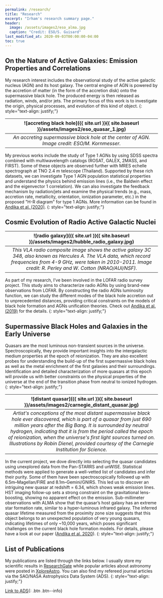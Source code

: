 ```yaml
---
permalink: /research/
title: "Research"
excerpt: "Irham's research summary page."
header:
  image: /assets/images2/eso_alma.jpg
  caption: "Credit: ESO/S. Guisard"
last_modified_at: 2020-09-03T00:00:00-04:00
toc: true
---
```


## On the Nature of Active Galaxies: Emission Properties and Correlations

My research interest includes the observational study of the active galactic nucleus (AGN) and its host galaxy. The central engine of AGN is powered by the accretion of matter (in the form of the accretion disk) onto the supermassive black hole. The produced energy is then released as radiation, winds, and/or jets. The primary focus of this work is to investigate the origin, physical processes, and evolution of this kind of object.
{: style="text-align: justify;"}

| ![accreting black hole]({{ site.url }}{{ site.baseurl }}/assets/images2/eso_quasar_1.jpg) |
|:--:| 
| *An accreting supermassive black hole at the center of AGN. Image credit: ESO/M. Kornmesser.* |

My previous works include the study of Type 1 AGNs by using SDSS spectra combined with multiwavelength catalogs (ROSAT, GALEX, 2MASS, and FIRST). Some of these objects are observed further with MRES echelle spectrograph at TNO 2.4 m telescope (Thailand). Supported by these rich datasets, we can investigate Type 1 AGN population statistical properties and understand the physics behind emission lines (i.e., the Baldwin effect and the eigenvector 1 correlation). We can also investigate the feedback mechanism by radiation/jets and examine the physical trends (e.g., mass, accretion rate, metallicity, orientation, ionization parameter, etc.) in the proposed "H-R diagram" for type 1 AGNs. More information can be found in [Andika et al. (2020)](https://onlinelibrary.wiley.com/doi/full/10.1002/asna.202013697).
{: style="text-align: justify;"}

## Cosmic Evolution of Radio Active Galactic Nuclei

| ![radio galaxy]({{ site.url }}{{ site.baseurl }}/assets/images2/hubble_radio_galaxy.jpg) | 
|:--:| 
| *This VLA radio composite image shows the active galaxy 3C 348, also known as Hercules A. The VLA data, which record frequencies from 4-9 GHz, were taken in 2010-2011. Image credit: R. Perley and W. Cotton (NRAO/AUI/NSF).* |

As part of my research, I’ve been involved in the LOFAR radio survey project. This study aims to characterize radio AGNs by using brand-new observations from LOFAR. By constructing the radio AGNs luminosity function, we can study the different modes of the black hole accretion out to unprecedented distances, providing critical constraints on the models of black hole formation and AGNs unification theories. Check out [Andika et al. (2019)](https://iopscience.iop.org/article/10.1088/1742-6596/1231/1/012005) for the details.
{: style="text-align: justify;"}

## Supermassive Black Holes and Galaxies in the Early Universe
Quasars are the most luminous non-transient sources in the universe.
Spectroscopically, they provide important insights into the intergalactic medium properties at the epoch of reionization.
They are also excellent probes for understanding the build-up of the first supermassive black holes as well as the metal enrichment of the first galaxies and their surroundings. 
Identification and detailed characterization of more quasars at this epoch will provide us with better constraints on the physical properties of the universe at the end of the transition phase from neutral to ionized hydrogen.
{: style="text-align: justify;"}

| ![distant quasar]({{ site.url }}{{ site.baseurl }}/assets/images2/carnegie_distant_quasar.jpg) | 
|:--:| 
| *Artist's conceptions of the most distant supermassive black hole ever discovered, which is part of a quasar from just 690 million years after the Big Bang. It is surrounded by neutral hydrogen, indicating that it is from the period called the epoch of reionization, when the universe's first light sources turned on. Illustrations by Robin Dienel, provided courtesy of the Carnegie Institution for Science.* |

In the current project, we dove directly into selecting the quasar candidates using unexplored data from the Pan-STARRS and unWISE.
Statistical methods were applied to generate a well-vetted list of candidates and infer their purity. 
Some of them have been spectroscopically followed up with 6.5m–Magellan/FIRE and 8.1m–Gemini/GNIRS. This led us to discover an intriguing new quasar at redshift = 6.34, which shows weak emission lines. 
HST imaging follow-up sets a strong constraint on the gravitational lens-boosting, showing no apparent effect on the emission. 
Sub-millimeter observations with ALMA show that the quasar’s host galaxy has an extreme star formation rate, similar to a hyper-luminous infrared galaxy. 
The inferred quasar lifetime measured from the proximity zone size suggests that this object belongs to an unexpected population of very young quasars, indicating lifetimes of only ~10,000 years, which poses significant challenges on the current black hole formation models.
For details, please have a look at our paper ([Andika et al. 2020](https://ui.adsabs.harvard.edu/abs/2020arXiv200907784T/abstract)).
{: style="text-align: justify;"}

## List of Publications

My publications are listed through the links below. 
I usually store my scientific results in [ResearchGate](https://www.researchgate.net/profile/Irham_Andika/publications) while popular articles about astronomy were posted in [XploreAstro](https://xploreastro.wordpress.com/category/astrophysics/).
You can also find my refereed journal articles via the SAO/NASA Astrophysics Data System (ADS).
{: style="text-align: justify;"}

[Link to ADS](https://ui.adsabs.harvard.edu/search/q=orcid%3A0000-0001-6102-9526&sort=date%20desc%2C%20bibcode%20desc&p_=0){: .btn .btn--info}
